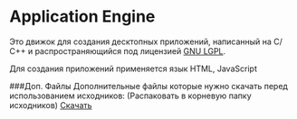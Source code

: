 # Application Engine
Это движок для создания десктопных приложений, написанный на C/С++ и распространяющийся под лицензией [GNU LGPL](https://ru.wikipedia.org/wiki/GNU_Lesser_General_Public_License). 

Для создания приложений применяется язык HTML, JavaScript

###Доп. Файлы
Дополнительные файлы которые нужно скачать перед использованием исходников: 
(Распаковать в корневую папку исходников)
[Скачать](https://drive.google.com/open?id=1TuUWqvQMzL-lRgb12ZnVHUKk_GBIcRKa)

